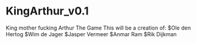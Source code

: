# KingArthur_v0.1
King mother fucking Arthur The Game
This will be a creation of:
  $Ole den Hertog
  $Wim de Jager
  $Jasper Vermeer
  $Anmar Ram
  $Rik Dijkman
